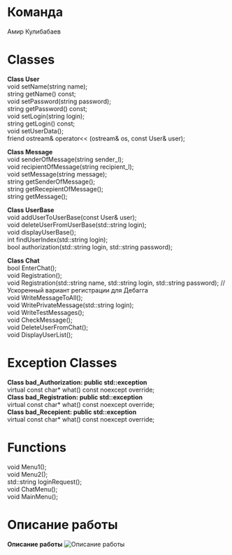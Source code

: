 # Команда
 Амир Кулибабаев

# Classes
**Class User** \
void setName(string name); \
string getName() const; \
void setPassword(string password); \
string getPassword() const; \
void setLogin(string login); \
string getLogin() const; \
void setUserData(); \
friend ostream& operator<< (ostream& os, const User& user); 

**Class Message** \
void senderOfMessage(string sender_l); \
void recipientOfMessage(string recipient_l); \
void setMessage(string message); \
string getSenderOfMessage(); \
string getRecepientOfMessage(); \
string getMessage(); 

**Class UserBase** \
void addUserToUserBase(const User& user); \
void deleteUserFromUserBase(std::string login); \
void displayUserBase(); \
int findUserIndex(std::string login); \
bool authorization(std::string login, std::string password);

**Class Chat** \
bool EnterChat(); \
void Registration(); \
void Registration(std::string name, std::string login, std::string password); //Ускоренный вариант регистрации для Дебагга	 \
void WriteMessageToAll(); \
void WritePrivateMessage(std::string login); \
void WriteTestMessages(); \
void CheckMessage(); \
void DeleteUserFromChat(); \
void DisplayUserList();	

# Exception Classes
**Class bad_Authorization: public std::exception** \
virtual const char* what() const noexcept override; \
**Class bad_Registration: public std::exception** \
virtual const char* what() const noexcept override; \
**Class bad_Recepient: public std::exception** \
virtual const char* what() const noexcept override; 

# Functions
void Menu1(); \
void Menu2(); \
std::string loginRequest(); \
void ChatMenu(); \
void MainMenu(); 

# Описание работы
**Описание работы**
![Описание работы](https://github.com/B1gFo0T/ConsoleChat/assets/48732012/74bcbf0e-d549-4cfd-b684-ca1165a502d3)
